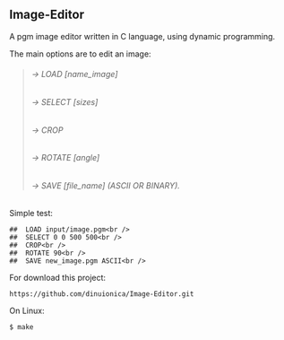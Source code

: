 
## Image-Editor<br />

 A pgm image editor written in C language, using dynamic programming.

 The main options are to edit an image:
 
 >###### -> LOAD [name_image]<br />
 >###### -> SELECT [sizes]<br />
 >###### -> CROP<br />
 >###### -> ROTATE [angle]<br />
 >###### -> SAVE [file_name] (ASCII OR BINARY).<br />

Simple test:<br />
```
##  LOAD input/image.pgm<br />
##  SELECT 0 0 500 500<br />
##  CROP<br />
##  ROTATE 90<br />
##  SAVE new_image.pgm ASCII<br />
```
For download this project:
```
https://github.com/dinuionica/Image-Editor.git
```

On Linux:

```
$ make
```


